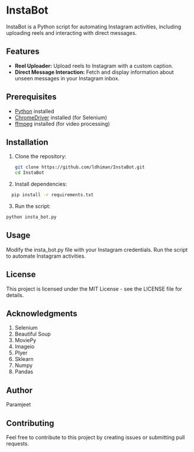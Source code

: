 # InstaBot

InstaBot is a Python script for automating Instagram activities, including uploading reels and interacting with direct messages.

## Features

- **Reel Uploader:** Upload reels to Instagram with a custom caption.
- **Direct Message Interaction:** Fetch and display information about unseen messages in your Instagram inbox.

## Prerequisites
- [Python](https://www.python.org/) installed
- [ChromeDriver](https://sites.google.com/chromium.org/driver/) installed (for Selenium)
- [ffmpeg](https://ffmpeg.org/download.html) installed (for video processing)

## Installation

1. Clone the repository:

   ```bash
   git clone https://github.com/ldhiman/InstaBot.git
   cd InstaBot
   ```
2. Install dependencies:
  ```bash
    pip install -r requirements.txt
  ```
3. Run the script:
```bash
python insta_bot.py
```

## Usage
Modify the insta_bot.py file with your Instagram credentials.
Run the script to automate Instagram activities.

## License
This project is licensed under the MIT License - see the LICENSE file for details.

## Acknowledgments
1. Selenium
2. Beautiful Soup
3. MoviePy
4. Imageio
5. Plyer
6. Sklearn
7. Numpy
8. Pandas

## Author
Paramjeet

## Contributing
Feel free to contribute to this project by creating issues or submitting pull requests.
